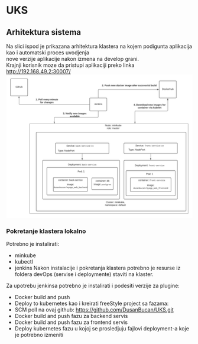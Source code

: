 # UKS



## Arhitektura sistema
Na slici ispod je prikazana arhitektura klastera na kojem podigunta aplikacija kao i automatski proces uvodjenja <br> 
nove verzije aplikacije nakon izmena na develop grani.<br>
Krajnji korisnik moze da pristupi aplikaciji preko linka http://192.168.49.2:30007/
![alt text](https://github.com/DusanBucan/UKS/blob/doc_cluster/devOps/UKS_arh.jpeg)

### Pokretanje klastera lokalno
Potrebno je instalirati:
- minkube
- kubectl
- jenkins
Nakon instalacije i pokretanja klastera potrebno je resurse iz foldera devOps (servise i deploymente) staviti na klaster.<br>

Za upotrebu jenkinsa potrebno je instalirati i podesiti verzije za plugine:
- Docker build and push
- Deploy to kubernetes
kao i kreirati freeStyle project sa fazama:
- SCM poll na ovaj github: https://github.com/DusanBucan/UKS.git
- Docker build and push fazu za backend servis
- Docker build and push fazu za frontend servis
- Deploy kubernetes fazu u kojoj se prosledjuju fajlovi deployment-a koje je potrebno izmeniti
